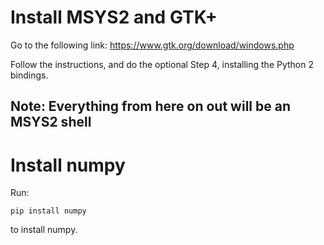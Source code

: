 # Install MSYS2 and GTK+

Go to the following link: https://www.gtk.org/download/windows.php

Follow the instructions, and do the optional Step 4, installing the Python 2 bindings.

## Note: Everything from here on out will be an MSYS2 shell

# Install numpy

Run:

```
pip install numpy
```

to install numpy.

